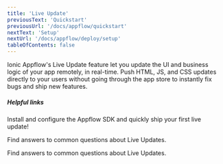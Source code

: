 ```yaml
---
title: 'Live Update'
previousText: 'Quickstart'
previousUrl: '/docs/appflow/quickstart'
nextText: 'Setup'
nextUrl: '/docs/appflow/deploy/setup'
tableOfContents: false
---
```


Ionic Appflow's Live Update feature let you update the UI and business logic of your app remotely, in real-time. Push HTML, JS, and CSS updates directly to your users without going through the app store to instantly fix bugs and ship new features.

##### Helpful links

<docs-cards>
  <docs-card header="Deploy a Live Update" href="/docs/appflow/quickstart/deploy" icon="/docs/assets/icons/guide-quickstart-icon.png">
    <p>Install and configure the Appflow SDK and quickly ship your first live update!</p>
  </docs-card>

  <docs-card header="Builds FAQ" href="https://ionic.zendesk.com/hc/en-us/categories/360000410474-Deploy-Builds-Git-" icon="/docs/assets/icons/guide-faq-icon.png">
    <p>Find answers to common questions about Live Updates.</p>
  </docs-card>

  <docs-card header="Live Update FAQ" href="https://ionic.zendesk.com/hc/en-us/categories/360000409113-Deploy" icon="/docs/assets/icons/guide-faq-icon.png">
    <p>Find answers to common questions about Live Updates.</p>
  </docs-card>
</docs-cards>
